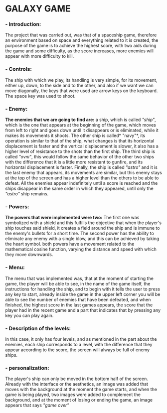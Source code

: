 # **GALAXY GAME**
### **- Introduction:**
The project that was carried out, was that of a spaceship game, therefore an environment based on space and everything related to it is created, the purpose of the game is to achieve the highest score, with two aids during the game and some difficulty, as the score increases, more enemies will appear with more difficulty to kill.
### **- Controls:**
The ship with which we play, its handling is very simple, for its movement, either up, down, to the side and to the other, and also if we want we can move diagonally, the keys that were used are arrow keys on the keyboard.
The space key was used to shoot.
### **- Enemy:**
**The enemies that we are going to find are:**
a ship, which is called *"ship"*, which is the one that appears at the beginning of the game, which moves from left to right and goes down until it disappears or is eliminated, while it makes its movements it shoots.
The other ship is called* "navy"*, its operation is similar to that of the ship, what changes is that its horizontal displacement is faster and the vertical displacement is slower, it also has a higher level of resistance to the shots than the first ship.
The third ship is called *"ovni"*, this would follow the same behavior of the other two ships with the difference that it is a little more resistant to gunfire, and its horizontal displacement is faster.
Finally, the ship is called *"astro"* and it is the last enemy that appears, its movements are similar, but this enemy stays at the top of the screen and has a higher level than the others to be able to defeat.
All the enemies appear indefinitely until a score is reached and the ships disappear in the same order in which they appeared, until only the *"astro"* ship remains.
### **- Powers:**
**The powers that were implemented were two:**
The first one was symbolized with a shield and this fulfills the objective that when the player's ship touches said shield, it creates a field around the ship and is immune to the enemy's bullets for a short time.
The second power has the ability to eliminate any enemy with a single blow, and this can be achieved by taking the heart symbol.
both powers have a movement related to the mathematical cosine function, varying the distance and speed with which they move downwards.
### **- Menu:**
The menu that was implemented was, that at the moment of starting the game, the player will be able to see, in the name of the game itself, the instructions for handling the ship, and to begin with it tells the user to press any key to start, already inside the game in the upper left corner you will be able to see the number of enemies that have been defeated, and when finished, the highest score in the last games appears, the score that the player had in the recent game and a part that indicates that by pressing any key you can play again.
### **- Description of the levels:**
In this case, it only has four levels, and as mentioned in the part about the enemies, each ship corresponds to a level, with the difference that they appear according to the score, the screen will always be full of enemy ships.
### **- personalization:**
The player's ship can only be moved in the bottom half of the screen.
Already with the interface or the aesthetics, an image was added that moves with the background at the moment the game starts, and when the game is being played, two images were added to complement the background, and at the moment of losing or ending the game, an image appears that says *"game over"*
